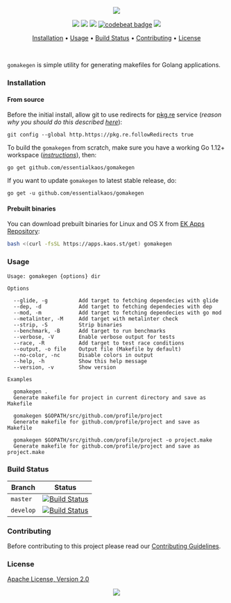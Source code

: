 <p align="center"><a href="#readme"><img src="https://gh.kaos.st/gomakegen.svg"/></a></p>

<p align="center">
  <a href="https://travis-ci.com/essentialkaos/gomakegen"><img src="https://travis-ci.com/essentialkaos/gomakegen.svg"></a>
  <a href="https://github.com/essentialkaos/gomakegen/actions?query=workflow%3ACodeQL"><img src="https://github.com/essentialkaos/gomakegen/workflows/CodeQL/badge.svg" /></a>
  <a href="https://goreportcard.com/report/github.com/essentialkaos/gomakegen"><img src="https://goreportcard.com/badge/github.com/essentialkaos/gomakegen"></a>
  <a href="https://codebeat.co/projects/github-com-essentialkaos-gomakegen-master"><img alt="codebeat badge" src="https://codebeat.co/badges/6f7a19c8-d78d-4062-a8cf-fdac4b8d1f85" /></a>
  <a href="#license"><img src="https://gh.kaos.st/apache2.svg"></a>
</p>

<p align="center"><a href="#installation">Installation</a> • <a href="#usage">Usage</a> • <a href="#build-status">Build Status</a> • <a href="#contributing">Contributing</a> • <a href="#license">License</a></p>

<br/>

`gomakegen` is simple utility for generating makefiles for Golang applications.

### Installation

#### From source

Before the initial install, allow git to use redirects for [pkg.re](https://github.com/essentialkaos/pkgre) service (_reason why you should do this described [here](https://github.com/essentialkaos/pkgre#git-support)_):

```
git config --global http.https://pkg.re.followRedirects true
```

To build the `gomakegen` from scratch, make sure you have a working Go 1.12+ workspace (_[instructions](https://golang.org/doc/install)_), then:

```
go get github.com/essentialkaos/gomakegen
```

If you want to update `gomakegen` to latest stable release, do:

```
go get -u github.com/essentialkaos/gomakegen
```

#### Prebuilt binaries

You can download prebuilt binaries for Linux and OS X from [EK Apps Repository](https://apps.kaos.st/gomakegen/latest):

```bash
bash <(curl -fsSL https://apps.kaos.st/get) gomakegen
```

### Usage

```
Usage: gomakegen {options} dir

Options

  --glide, -g          Add target to fetching dependecies with glide
  --dep, -d            Add target to fetching dependecies with dep
  --mod, -m            Add target to fetching dependecies with go mod
  --metalinter, -M     Add target with metalinter check
  --strip, -S          Strip binaries
  --benchmark, -B      Add target to run benchmarks
  --verbose, -V        Enable verbose output for tests
  --race, -R           Add target to test race conditions
  --output, -o file    Output file (Makefile by default)
  --no-color, -nc      Disable colors in output
  --help, -h           Show this help message
  --version, -v        Show version

Examples

  gomakegen .
  Generate makefile for project in current directory and save as Makefile

  gomakegen $GOPATH/src/github.com/profile/project
  Generate makefile for github.com/profile/project and save as Makefile

  gomakegen $GOPATH/src/github.com/profile/project -o project.make
  Generate makefile for github.com/profile/project and save as project.make

```

### Build Status

| Branch | Status |
|--------|--------|
| `master` | [![Build Status](https://travis-ci.com/essentialkaos/gomakegen.svg?branch=master)](https://travis-ci.com/essentialkaos/gomakegen) |
| `develop` | [![Build Status](https://travis-ci.com/essentialkaos/gomakegen.svg?branch=develop)](https://travis-ci.com/essentialkaos/gomakegen) |

### Contributing

Before contributing to this project please read our [Contributing Guidelines](https://github.com/essentialkaos/contributing-guidelines#contributing-guidelines).

### License

[Apache License, Version 2.0](http://www.apache.org/licenses/LICENSE-2.0)

<p align="center"><a href="https://essentialkaos.com"><img src="https://gh.kaos.st/ekgh.svg"/></a></p>
